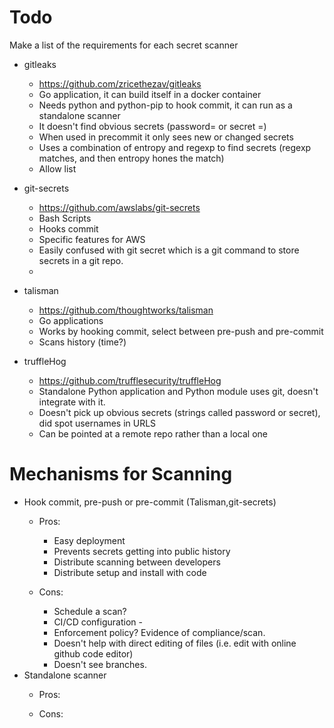 # Todo
Make a list of the requirements for each secret scanner
 - gitleaks
   - https://github.com/zricethezav/gitleaks
   - Go application, it can build itself in a docker container
   - Needs python and python-pip to hook commit, it can run as a standalone scanner
   - It doesn't find obvious secrets (password= or secret =) 
   - When used in precommit it only sees new or changed secrets
   - Uses a combination of entropy and regexp to find secrets (regexp matches, and then entropy hones the match)
   - Allow list

 
 - git-secrets
   - https://github.com/awslabs/git-secrets
   - Bash Scripts
   - Hooks commit
   - Specific features for AWS
   - Easily confused with git secret which is a git command to store secrets in a git repo.
   - 

 - talisman
   - https://github.com/thoughtworks/talisman
   - Go applications
   - Works by hooking commit, select between pre-push and pre-commit
   - Scans history (time?)
 
 - truffleHog
   - https://github.com/trufflesecurity/truffleHog
   - Standalone Python application and Python module uses git, doesn't integrate with it.
   - Doesn't pick up obvious secrets (strings called password or secret), did spot usernames in URLS
   - Can be pointed at a remote repo rather than a local one

 # Mechanisms for Scanning
  - Hook commit, pre-push or pre-commit (Talisman,git-secrets)
    - Pros:
        - Easy deployment
        - Prevents secrets getting into public history
        - Distribute scanning between developers
        - Distribute setup and install with code
        
    - Cons:
       - Schedule a scan?
       - CI/CD configuration -  
       - Enforcement policy? Evidence of compliance/scan.
       - Doesn't help with direct editing of files (i.e. edit with online github code editor)
       - Doesn't see branches.
  - Standalone scanner
    - Pros:

    - Cons:
